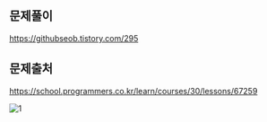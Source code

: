 ## 문제풀이
https://githubseob.tistory.com/295
## 문제출처
https://school.programmers.co.kr/learn/courses/30/lessons/67259

![1](https://github.com/GitHubSeob/Self_Study/assets/83795383/d4cef94f-f7df-4033-8f5f-42820ea70ce9)
